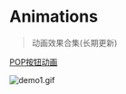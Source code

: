# Animations

> 动画效果合集(长期更新)

[POP按钮动画](http://www.cnblogs.com/YouXianMing/p/4969995.html)

![demo1.gif](http://images2015.cnblogs.com/blog/607542/201511/607542-20151116202907436-992788389.gif)


